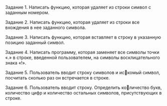 Задание 1. Написать функцию, которая удаляет из строки 
символ с заданным номером.


Задание 2. Написать функцию, которая удаляет из строки 
все вхождения в нее заданного символа.


Задание 3. Написать функцию, которая вставляет в строку 
в указанную позицию заданный символ.


Задание 4. Написать программу, которая заменяет все 
символы точки «.» в строке, введенной пользователем, 
на символы восклицательного знака «!».


Задание 5. Пользователь вводит строку символов и искомый символ, посчитать сколько раз он встречается 
в строке.


Задание 6. Пользователь вводит строку. Определить количество букв, количество цифр и количество остальных 
символов, присутствующих в строке.